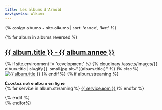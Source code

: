 ```yaml
---
title: Les albums d'Arnold
navigation: Albums
---
```


{% assign albums = site.albums | sort: 'annee', 'last' %}
<div class="block-album-page">
{% for album in albums reversed %}
<div class="block-album-page__element">
<h2><a href="{{ album.url }}">{{ album.title }} - {{ album.annee }}</a></h2>
<div class="block-album-page__element-int">
{% if site.environment != 'development' %}
{% cloudinary /assets/images/{{ album.title | slugify }}-small.jpg alt="{{album.title}}" %}
{% else %}
<a href="{{ album.url }}"><img src="/assets/images/{{ album.title | slugify }}-small.jpg" alt="{{ album.title }}"></a>
{% endif %}
{% if album.streaming %}
<p><strong>Écoutez notre album en ligne</strong><br>
{% for service in album.streaming %}
  <a href="{{ service.url }}">{{ service.nom }}</a>
{% endfor %}
</p>
{% endif %}
</div>
</div>
{% endfor%}
</div>
